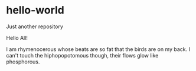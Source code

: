 # hello-world
Just another repository

Hello All!

I am rhymenocerous whose beats are so fat that the birds are on my back. I can't touch the hiphopopotomous though, their flows glow like phosphorous.

